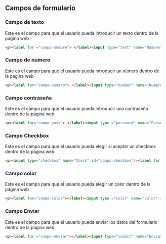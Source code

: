 ## Campos de formulario

### Campo de texto

Este es el campo para que el usuario pueda introducir un texto dentro de la página web
```html
<p><label for ="campo-nombre"> </label><input type="text" name="Nombre" id="campo-nombre"/></p>
```

### Campo de numero

Este es el campo para que el usuario pueda introducir un número dentro de la página web
```html
<p><label for="campo-numero"> </label><input type="number" name="Numero" id="campo-numero"/></p>
```

### Campo contraseña

Este es el campo para que el usuario pueda introducir una contraseña dentro de la página web
```html
<p><label for="campo-pass"> </label><input type ="password" name="Password" id="campo-pass"/></p>
```

### Campo Checkbox

Este es el campo para que el usuario pueda elegir si aceptar un checkbox dentro de la página web
```html
<p><input type="checkbox" name="Check" id="campo-checkbox"/><label for ="campo-checkbox"></label></p>
```

### Campo color

Este es el campo para que el usuario pueda elegir un color dentro de la página web
```html
<p><label for="campo-color"></label><input type ="color" name="color" id="campo-color"/></p>
```

### Campo Enviar
Este es el campo para que el usuario pueda enviar los datos del formulario dentro de la página web
```html
<p><label for ="campo-enviar"></label><input type="submit" name="Enviar" id="campo-enviar"/></p>
```
